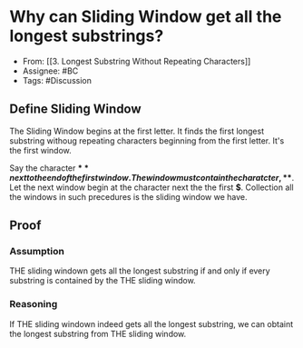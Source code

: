# Why can Sliding Window get all the longest substrings?

- From: [[3. Longest Substring Without Repeating Characters]]
- Assignee: #BC 
- Tags: #Discussion 

## Define Sliding Window

The Sliding Window begins at the first letter. It finds the first longest substring withoug repeating characters beginning from the first letter. It's the first window.

Say the character **$** next to the end of the first window. The window must contain the charatcter, **$**. Let the next window begin at the character next the the first **$**. Collection all the windows in such precedures is the sliding window we have.

## Proof

### Assumption
THE sliding windown gets all the longest substring if and only if every substring is contained by the THE sliding window. 

### Reasoning

If THE sliding windown indeed gets all the longest substring, we can obtaint the longest substring from THE sliding window.